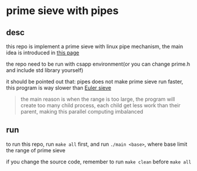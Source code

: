 # prime sieve with pipes

## desc

this repo is implement a prime sieve with linux pipe mechanism, the main idea is introduced in [this page](https://swtch.com/~rsc/thread/#1)

the repo need to be run with csapp environment(or you can change prime.h and include std library yourself)

it should be pointed out that: pipes does not make prime sieve run faster, this program is way slower than [Euler sieve](https://en.wikipedia.org/wiki/Sieve_of_Eratosthenes)

> the main reason is when the range is too large, the program will create too many child process, each child get less work than their parent, making this parallel computing imbalanced

## run

to run this repo, run `make all` first, and run `./main <base>`, where base limit the range of prime sieve

if you change the source code, remember to run `make clean` before `make all`